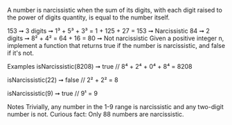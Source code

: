 A number is narcissistic when the sum of its digits, with each digit raised to the power of digits quantity, is equal to the number itself.

153 ➞ 3 digits ➞ 1³ + 5³ + 3³ = 1 + 125 + 27 = 153 ➞ Narcissistic
84 ➞ 2 digits ➞ 8² + 4² = 64 + 16 = 80 ➞ Not narcissistic
Given a positive integer n, implement a function that returns true if the number is narcissistic, and false if it's not.

Examples
isNarcissistic(8208) ➞ true
// 8⁴ + 2⁴ + 0⁴ + 8⁴ = 8208

isNarcissistic(22) ➞ false
// 2² + 2² = 8

isNarcissistic(9) ➞ true
// 9¹ = 9

Notes
Trivially, any number in the 1-9 range is narcissistic and any two-digit number is not.
Curious fact: Only 88 numbers are narcissistic.